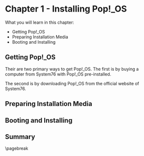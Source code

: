 # Chapter 1 - Installing Pop!_OS

What you will learn in this chapter:
- Getting Pop!_OS
- Preparing Installation Media
- Booting and Installing

## Getting Pop!_OS
Their are two primary ways to get Pop!_OS. The first is by buying a computer from System76 with Pop!_OS pre-installed.

The second is by downloading Pop!_OS from the official website of System76.

## Preparing Installation Media

## Booting and Installing

## Summary

\pagebreak
